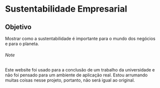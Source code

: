 # Sustentabilidade Empresarial

## Objetivo
Mostrar como a sustentabilidade é importante para o mundo dos negócios e para o planeta.

###### Note
Este website foi usado para a conclusão de um trabalho da universidade e não foi pensado para um ambiente de aplicação real. Estou arrumando muitas coisas nesse projeto, portanto, não será igual ao original.
